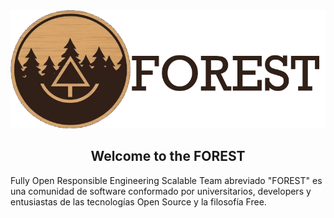 
<div align="center">

  <img src="https://raw.githubusercontent.com/F-O-R-E-S-T/.github/main/profile/.assets/logo.png">

  ## Welcome to the FOREST

</div>

Fully Open Responsible Engineering Scalable Team abreviado "FOREST"
es una comunidad de software conformado por universitarios, developers y
entusiastas de las tecnologías Open Source y la filosofía Free.

<!--

Esta es una comunidad abierta con unas bases claras listadas a continuación:

- @DemonioDeTasmania las bases

@Cuervo mira esto
#### ¿Quieres unirte a FOREST?

Nos gusta conocer a nuestros nuevos retoños, por ellos tenemos varias maneras de unirte:

- Usa este formulario para unirte con una solucitud normal
- ¿Conoces a uno de nuestros arboles? Dinos, eso sería más rapido, nuestra redes siempre estan abiertas a nuevos integrantes
- ¿No conoces a nadie? Escribenos

@Panda mira esto
### Encuentranos en nuestras redes

[Linkedin](Forest-linkedin)
[YouTube](Forest-youtube)
-->
